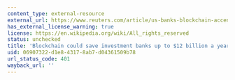```yaml
---
content_type: external-resource
external_url: https://www.reuters.com/article/us-banks-blockchain-accenture-idUSKBN1511OU
has_external_license_warning: true
license: https://en.wikipedia.org/wiki/All_rights_reserved
status: unchecked
title: 'Blockchain could save investment banks up to $12 billion a year: Accenture'
uid: 06907322-d1e8-4317-8ab7-d04361509b78
url_status_code: 401
wayback_url: ''
---
```

